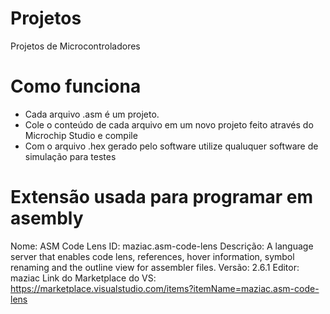 # Projetos

Projetos de Microcontroladores

# Como funciona

- Cada arquivo .asm é um projeto.
- Cole o conteúdo de cada arquivo em um novo projeto feito através do Microchip Studio e compile
- Com o arquivo .hex gerado pelo software utilize qualuquer software de simulação para testes

# Extensão usada para programar em asembly

Nome: ASM Code Lens
ID: maziac.asm-code-lens
Descrição: A language server that enables code lens, references, hover information, symbol renaming and the outline view for assembler files.
Versão: 2.6.1
Editor: maziac
Link do Marketplace do VS: https://marketplace.visualstudio.com/items?itemName=maziac.asm-code-lens

